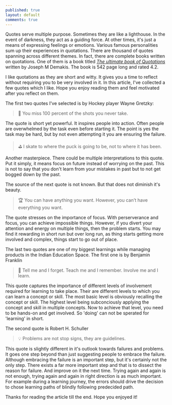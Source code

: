 ```yaml
---
published: true
layout: default
comments: true
---
```


Quotes serve multiple purpose. Sometimes they are like a lighthouse. In the event of darkness, they act as a guiding force. At other times, it's just a means of expressing feelings or emotions. Various famous personalities sum up their experiences in quotations. There are thousand of quotes spanning across different themes. In fact, there are complete books written on quotations. One of them is a book titled    *[The ultimate book of Quotations](https://www.amazon.com/Ultimate-Book-Quotations-Joseph-Demakis/dp/1481053027)* written by Joseph M Demakis. The book is 542 page long and rated 4.2. 

I like quotations as they are short and witty. It gives you a time to reflect without requiring you to be very involved in it. In this article, I've collected a few quotes which I like. Hope you enjoy reading them and feel motivated after you reflect on them.

The first two quotes I've selected is by Hockey player Wayne Gretzky:

> :dart: You miss 100 percent of the shots you never take.

The quote is short yet powerful. It inspires people into action. Often people are overwhelmed by the task even before starting it. The point is yes the task may be hard, but by not even attempting it you are ensuring the failure.


> :golf: I skate to where the puck is going to be, not to where it has been.

Another masterpiece. There could be multiple interpretations to this quote. Put it simply, it means focus on future instead of worrying on the past. This is not to say that you don't learn from your mistakes in past but to not get bogged down by the past.


The source of the next quote is not known. But that does not diminish it's beauty.

> :trophy: You can have anything you want. However, you can’t have everything you want.

The quote stresses on the importance of focus. With perserverance and focus, you can achieve impossible things. However, if you divert your attention and energy on multiple things, then the problem starts. You may find it rewarding in short run but over long run, as thing starts getting more involved and complex, things start to go out of place.

The last two quotes are one of my biggest learnings while managing products in the Indian Education Space. The first one is by Benjamin Franklin

> :rowboat: Tell me and I forget. Teach me and I remember. Involve me and I learn.

This quote captures the importance of different levels of involvement required for learning to take place. Their are different levels to which you can learn a concept or skill. The most basic level is obviously recalling the concept or skill. The highest level being subconciously applying the concept and skill in multiple concepts. Now to achieve that level, you need to be hands-on and get involved. So 'doing' can not be sperated for 'learning' in short.

The second quote is Robert H. Schuller

> :bulb: Problems are not stop signs, they are guidelines.

This quote is slightly different in it's outlook towards failures and problems. It goes one step beyond than just suggesting people to embrace the failure. Although embracing the failure is an important step, but it's certainly not the only step. There exists a far more important step and that is to dissect the reason for failure. And improve on it the next time. Trying again and again is not enough, trying again and again in right direction is as much important. For example during a learning journey, the errors should drive the decision to chose learning paths of blindly following predecided path.

Thanks for reading the article till the end. Hope you enjoyed it!
